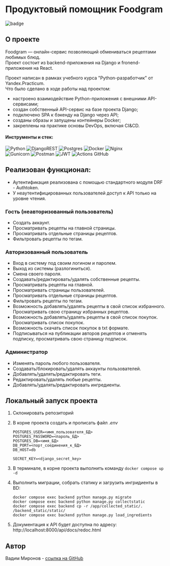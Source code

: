 # Продуктовый помощник Foodgram
![badge](https://github.com/dmBra1n/foodgram-project-react/actions/workflows/main.yml/badge.svg)
## О проекте
Foodgram — онлайн-сервис позволяющий обмениваться рецептами любимых блюд.<br>
Проект состоит из backend-приложения на Django и fronend-приложения на React.

Проект написан в рамках учебного курса "Python-разработчик" от Yandex.Practicum.<br>
Что было сделано в ходе работы над проектом:
- настроено взаимодействие Python-приложения с внешними API-сервисами;
- создан собственный API-сервис на базе проекта Django;
- подключено SPA к бэкенду на Django через API;
- созданы образы и запущены контейнеры Docker;
- закреплены на практике основы DevOps, включая CI&CD.

#### Инструменты и стек:

![Python](https://img.shields.io/badge/python-3670A0?style=flat-square&logo=python&logoColor=ffdd54)
![DjangoREST](https://img.shields.io/badge/DJANGO-REST-ff1709?style=flat-square&logo=django&logoColor=white&color=ff1709&labelColor=gray)
![Postgres](https://img.shields.io/badge/postgres-%23316192.svg?style=flat-square&logo=postgresql&logoColor=white)
![Docker](https://img.shields.io/badge/docker-%230db7ed.svg?style=flat-square&logo=docker&logoColor=white) 
![Nginx](https://img.shields.io/badge/nginx-%23009639.svg?style=flat-square&logo=nginx&logoColor=white) <br>
![Gunicorn](https://img.shields.io/badge/gunicorn-%298729.svg?style=flat-square&logo=gunicorn&logoColor=white) 
![Postman](https://img.shields.io/badge/Postman-FF6C37?style=flat-square&logo=postman&logoColor=white)
![JWT](https://img.shields.io/badge/JWT-black?style=flat-square&logo=JSON%20web%20tokens)
![Actions GitHub](https://img.shields.io/badge/github%20actions-%232671E5.svg?style=flat-square&logo=githubactions&logoColor=white)

## Реализован  функционал:
- Аутентификация реализована с помощью стандартного модуля DRF - Authtoken.
- У неаутентифицированных пользователей доступ к API только на уровне чтения.

### Гость (неавторизованный пользователь)

  - Создать аккаунт.
  - Просматривать рецепты на главной страницы.
  - Просматривать отдельные страницы рецептов.
  - Фильтровать рецепты по тегам.

### Авторизованный пользователь

- Вход в систему под своим логином и паролем.
- Выход из системы (разлогиниться).
- Смена своего пароля.
- Создавать/редактировать/удалять собственные рецепты.
- Просматривать рецепты на главной.
- Просматривать страницы пользователей.
- Просматривать отдельные страницы рецептов.
- Фильтровать рецепты по тегам.
- Возможность добавлять/удалять рецепты в свой список избранного. Просматривать свою страницу избранных рецептов.
- Возможность добавлять/удалять рецепты в свой список покупок. Просматривать список покупок.
- Возможность скачать список покупок в txt формате.
- Подписываться на публикации авторов рецептов и отменять подписку, просматривать свою страницу подписок.

### Администратор
- Изменять пароль любого пользователя.
- Создавать/блокировать/удалять аккаунты пользователей.
- Добавлять/удалять/редактировать теги.
- Редактировать/удалять любые рецепты.
- Добавлять/удалять/редактировать ингредиенты.



## Локальный запуск проекта
1. Склонировать репозиторий
2. В корне проекта создать и прописать файл _.env_
  
    ```env
    POSTGRES_USER=<имя_пользователя_БД>
    POSTGRES_PASSWORD=<пароль_БД>
    POSTGRES_DB=<имя_БД>
    DB_PORT=<порт_соединения_к_БД>
    DB_HOST=db
    
    SECRET_KEY=<django_secret_key>
    ```
3. В терминале, в корне проекта выполнить команду `docker compose up -d`
4. Выполнить миграции, собрать статику и загрузить ингридиенты в BD:
     ```
     docker compose exec backend python manage.py migrate
     docker compose exec backend python manage.py collectstatic
     docker compose exec backend cp -r /app/collected_static/. /backend_static/static/
     docker compose exec backend python manage.py load_ingredients  
     ```
5. Документация к API будет доступна по адресу: http://localhost:8000/api/docs/redoc.html

## Автор
Вадим Миронов - [ссылка на GitHub](https://github.com/dmBra1n)
